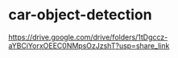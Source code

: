 # car-object-detection
https://drive.google.com/drive/folders/1tDgccz-aYBCiYorxOEEC0NMpsOzJzshT?usp=share_link
